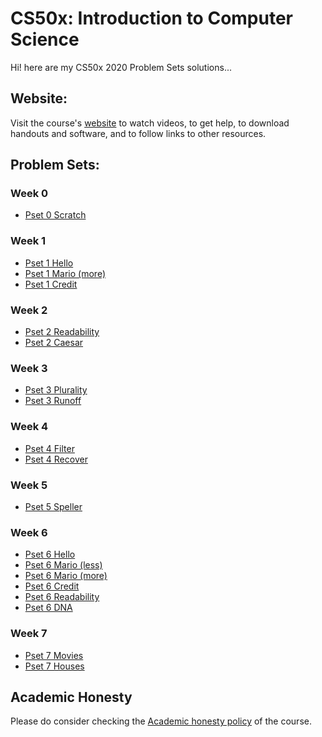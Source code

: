 # CS50x: Introduction to Computer Science

Hi! here are my CS50x 2020 Problem Sets solutions...


## Website:
Visit the course's [website](https://cs50.harvard.edu/x/2020/) to watch videos, to get help, to download handouts and software, and to follow links to other resources.


## Problem Sets:

### Week 0
- [Pset 0 Scratch](https://github.com/priyanktejani/cs50x/tree/master/week%200/scratch-mit)

### Week 1
- [Pset 1 Hello](https://github.com/priyanktejani/cs50x/tree/master/week%201/hello)
- [Pset 1 Mario (more)](https://github.com/priyanktejani/cs50x/tree/master/week%201/mario/more)
- [Pset 1 Credit](https://github.com/priyanktejani/cs50x/tree/master/week%201/credit)

### Week 2
- [Pset 2 Readability](https://github.com/priyanktejani/cs50x/tree/master/week%202/readability)
- [Pset 2 Caesar](https://github.com/priyanktejani/cs50x/tree/master/week%202/caesar)

### Week 3
- [Pset 3 Plurality](https://github.com/priyanktejani/cs50x/tree/master/week%203/plurality)
- [Pset 3 Runoff](https://github.com/priyanktejani/cs50x/tree/master/week%203/runoff)

### Week 4
- [Pset 4 Filter](https://github.com/priyanktejani/cs50x/tree/master/week%204/filter)
- [Pset 4 Recover](https://github.com/priyanktejani/cs50x/tree/master/week%204/recover)

### Week 5
- [Pset 5 Speller](https://github.com/priyanktejani/cs50x/tree/master/week%205/speller)

### Week 6
- [Pset 6 Hello](https://github.com/priyanktejani/cs50x/tree/master/week%206/hello)
- [Pset 6 Mario (less)](https://github.com/priyanktejani/cs50x/tree/master/week%206/mario/less)
- [Pset 6 Mario (more)](https://github.com/priyanktejani/cs50x/tree/master/week%206/mario/more)
- [Pset 6 Credit](https://github.com/priyanktejani/cs50x/tree/master/week%206/credit)
- [Pset 6 Readability](https://github.com/priyanktejani/cs50x/tree/master/week%206/readability)
- [Pset 6 DNA](https://github.com/priyanktejani/cs50x/tree/master/week%206/dna)

### Week 7
- [Pset 7 Movies](https://github.com/priyanktejani/cs50x/tree/master/week%207/movies)
- [Pset 7 Houses](https://github.com/priyanktejani/cs50x/tree/master/week%207/houses)


## Academic Honesty
Please do consider checking the [Academic honesty policy](https://cs50.harvard.edu/x/2020/honesty/) of the course.
